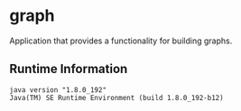 # graph
Application that provides a functionality for building graphs.

## Runtime Information
```
java version "1.8.0_192"
Java(TM) SE Runtime Environment (build 1.8.0_192-b12)
```

